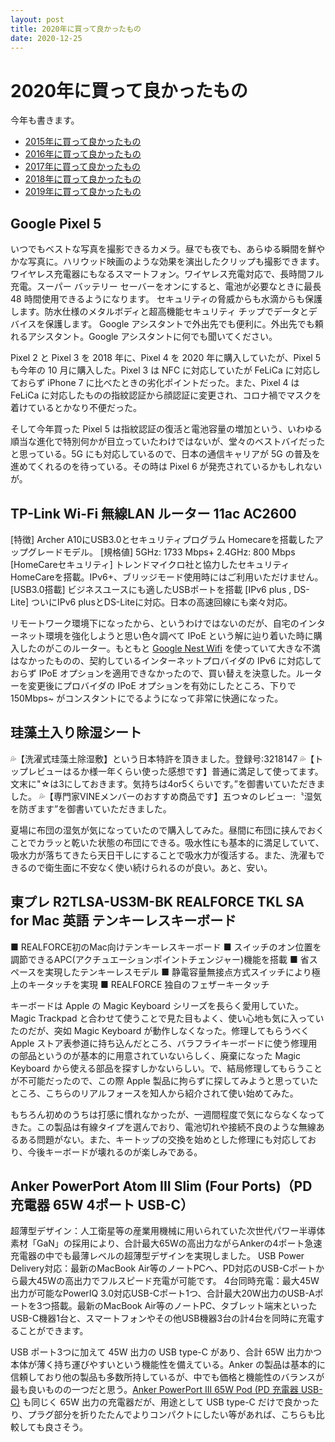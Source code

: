 ```yaml
---
layout: post
title: 2020年に買って良かったもの
date: 2020-12-25
---
```


# 2020年に買って良かったもの

今年も書きます。

- [2015年に買って良かったもの](/posts/2015/bought-in-2015.html)
- [2016年に買って良かったもの](/posts/2016/bought-in-2016.html)
- [2017年に買って良かったもの](/posts/2017/bought-in-2017.html)
- [2018年に買って良かったもの](/posts/2018/bought-in-2018.html)
- [2019年に買って良かったもの](/posts/2019/bought-in-2019.html)

## Google Pixel 5

<affiliate-link 
  src="https://lh3.googleusercontent.com/4bmX_uvFEkvjpmbFkZDmHT2kp29DfuEceagM1JbmPkw9QN8aSqaN9FRidyTwx2FWl44_BHYCMSm-j__MIlAt"
  href="https://store.google.com/jp/product/pixel_5"
  title="Google Pixel 5 Google がお届けする究極の5G 対応スマートフォン">
  いつでもベストな写真を撮影できるカメラ。昼でも夜でも、あらゆる瞬間を鮮やかな写真に。ハリウッド映画のような効果を演出したクリップも撮影できます。
  ワイヤレス充電器にもなるスマートフォン。ワイヤレス充電対応で、長時間フル充電。スーパー バッテリー セーバーをオンにすると、電池が必要なときに最長 48 時間使用できるようになります。
  セキュリティの脅威からも水滴からも保護します。防水仕様のメタルボディと超高機能セキュリティ チップでデータとデバイスを保護します。
  Google アシスタントで外出先でも便利に。外出先でも頼れるアシスタント。Google アシスタントに何でも聞いてください。
</affiliate-link>

Pixel 2 と Pixel 3 を 2018 年に、Pixel 4 を 2020 年に購入していたが、Pixel 5 も今年の 10 月に購入した。Pixel 3 は NFC に対応していたが FeLiCa に対応しておらず iPhone 7 に比べたときの劣化ポイントだった。また、Pixel 4 は FeLiCa に対応したものの指紋認証から顔認証に変更され、コロナ禍でマスクを着けているとかなり不便だった。

そして今年買った Pixel 5 は指紋認証の復活と電池容量の増加という、いわゆる順当な進化で特別何かが目立っていたわけではないが、堂々のベストバイだったと思っている。5G にも対応しているので、日本の通信キャリアが 5G の普及を進めてくれるのを待っている。その時は Pixel 6 が発売されているかもしれないが。

## TP-Link Wi-Fi 無線LAN ルーター 11ac AC2600

<affiliate-link 
  src="https://images-na.ssl-images-amazon.com/images/I/51ZDHfOjzCL._AC_SL1000_.jpg"
  href="https://www.amazon.co.jp/dp/B07JHBBW9H/"
  tag="1000ch-22"
  title="TP-Link Wi-Fi 無線LAN ルーター 11ac AC2600 1733 + 800 Mbps MU-MIMO">
  [特徴] Archer A10にUSB3.0とセキュリティプログラム Homecareを搭載したアップグレードモデル。
  [規格値] 5GHz: 1733 Mbps+ 2.4GHz: 800 Mbps
  [HomeCareセキュリティ] トレンドマイクロ社と協力したセキュリティHomeCareを搭載。IPv6+、ブリッジモード使用時にはご利用いただけません。
  [USB3.0搭載] ビジネスユースにも適したUSBポートを搭載 [IPv6 plus , DS-Lite] ついにIPv6 plusとDS-Liteに対応。日本の高速回線にも楽々対応。
</affiliate-link>

リモートワーク環境下になったから、というわけではないのだが、自宅のインターネット環境を強化しようと思い色々調べて IPoE という解に辿り着いた時に購入したのがこのルーター。もともと [Google Nest Wifi](https://store.google.com/jp/product/nest_wifi) を使っていて大きな不満はなかったものの、契約しているインターネットプロバイダの IPv6 に対応しておらず IPoE オプションを適用できなかったので、買い替えを決意した。ルーターを変更後にプロバイダの IPoE オプションを有効にしたところ、下りで 150Mbps~ がコンスタントにでるようになって非常に快適になった。

## 珪藻土入り除湿シート

<affiliate-link 
  src="https://images-na.ssl-images-amazon.com/images/I/81NE918K8sL._AC_SL1500_.jpg"
  href="https://www.amazon.co.jp/dp/B085RXKFHS/"
  tag="1000ch-22"
  title="【日本特許品】珪藻土入り除湿シート">
  💦【洗濯式珪藻土除湿敷】という日本特許を頂きました。登録号:3218147 💦【トップレビューはるか様一年くらい使った感想です】普通に満足して使ってます。文末に"☆は3にしておきます。気持ちは4or5くらいです。”を御書いていただきました。
  💦【専門家VINEメンバーのおすすめ商品です】五つ☆のレビュー:〝湿気を防ぎます”を御書いていただきました。
</affiliate-link>

夏場に布団の湿気が気になっていたので購入してみた。昼間に布団に挟んでおくことでカラッと乾いた状態の布団にできる。吸水性にも基本的に満足していて、吸水力が落ちてきたら天日干しにすることで吸水力が復活する。また、洗濯もできるので衛生面に不安なく使い続けられるのが良い。あと、安い。

## 東プレ R2TLSA-US3M-BK REALFORCE TKL SA for Mac 英語 テンキーレスキーボード

<affiliate-link 
  src="https://images-na.ssl-images-amazon.com/images/I/612S13Lvt3L._AC_SL1500_.jpg"
  href="https://www.amazon.co.jp/dp/B084KLJ6VJ/"
  tag="1000ch-22"
  title="東プレ R2TLSA-US3M-BK REALFORCE TKL SA for Mac 英語 テンキーレスキーボード">
■ REALFORCE初のMac向けテンキーレスキーボード
■ スイッチのオン位置を調節できるAPC(アクチュエーションポイントチェンジャー)機能を搭載
■ 省スペースを実現したテンキーレスモデル
■ 静電容量無接点方式スイッチにより極上のキータッチを実現
■ REALFORCE 独自のフェザーキータッチ
</affiliate-link>

キーボードは Apple の Magic Keyboard シリーズを長らく愛用していた。Magic Trackpad と合わせて使うことで見た目もよく、使い心地も気に入っていたのだが、突如 Magic Keyboard が動作しなくなった。修理してもらうべく Apple ストア表参道に持ち込んだところ、バラフライキーボードに使う修理用の部品というのが基本的に用意されていないらしく、廃棄になった Magic Keyboard から使える部品を探すしかないらしい。で、結局修理してもらうことが不可能だったので、この際 Apple 製品に拘らずに探してみようと思っていたところ、こちらのリアルフォースを知人から紹介されて使い始めてみた。

もちろん初めのうちは打感に慣れなかったが、一週間程度で気にならなくなってきた。この製品は有線タイプを選んでおり、電池切れや接続不良のような無線あるある問題がない。また、キートップの交換を始めとした修理にも対応しており、今後キーボードが壊れるのが楽しみである。

## Anker PowerPort Atom III Slim (Four Ports)（PD 充電器 65W 4ポート USB-C）

<affiliate-link 
  src="https://images-na.ssl-images-amazon.com/images/I/71ptZHL4uyL._AC_SL1500_.jpg"
  href="https://www.amazon.co.jp/dp/B07ZNFR6BF/"
  tag="1000ch-22"
  title="Anker PowerPort Atom III Slim (Four Ports)（PD 充電器 65W 4ポート USB-C）">
超薄型デザイン：人工衛星等の産業用機械に用いられていた次世代パワー半導体素材「GaN」の採用により、合計最大65Wの高出力ながらAnkerの4ポート急速充電器の中でも最薄レベルの超薄型デザインを実現しました。
USB Power Delivery対応：最新のMacBook Air等のノートPCへ、PD対応のUSB-Cポートから最大45Wの高出力でフルスピード充電が可能です。
4台同時充電：最大45W出力が可能なPowerIQ 3.0対応USB-Cポート1つ、合計最大20W出力のUSB-Aポートを3つ搭載。最新のMacBook Air等のノートPC、タブレット端末といったUSB-C機器1台と、スマートフォンやその他USB機器3台の計4台を同時に充電することができます。
</affiliate-link>

USB ポート3つに加えて 45W 出力の USB type-C があり、合計 65W 出力かつ本体が薄く持ち運びやすいという機能性を備えている。Anker の製品は基本的に信頼しており他の製品も多数所持しているが、中でも価格と機能性のバランスが最も良いものの一つだと思う。[Anker PowerPort III 65W Pod (PD 充電器 USB-C)](https://www.amazon.co.jp/dp/B088R6SV4Z/?1000ch-22) も同じく 65W 出力の充電器だが、用途として USB type-C だけで良かったり、プラグ部分を折りたたんでよりコンパクトにしたい等があれば、こちらも比較しても良さそう。